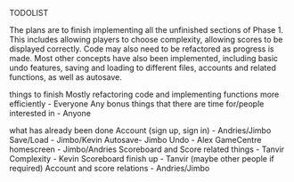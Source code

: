 TODOLIST

The plans are to finish implementing all the unfinished sections of Phase 1. This includes allowing players to choose
complexity, allowing scores to be displayed correctly. Code may also need to be refactored as progress is made. Most
other concepts have also been implemented, including basic undo features, saving and loading to different files,
accounts and related functions, as well as autosave.

things to finish
Mostly refactoring code and implementing functions more efficiently - Everyone
Any bonus things that there are time for/people interested in - Anyone

what has already been done
Account (sign up, sign in) - Andries/Jimbo
Save/Load - Jimbo/Kevin
Autosave- Jimbo
Undo - Alex
GameCentre homescreen - Jimbo/Andries
Scoreboard and Score related things - Tanvir
Complexity - Kevin
Scoreboard finish up - Tanvir (maybe other people if required)
Account and score relations - Andries/Jimbo